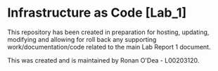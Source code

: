 # Infrastructure as Code \[Lab\_1]



This repository has been created in preparation for hosting, updating, modifying and allowing for roll back any supporting work/documentation/code related to the main Lab Report 1 document. 



This was created and is maintained by Ronan O'Dea - L00203120.







